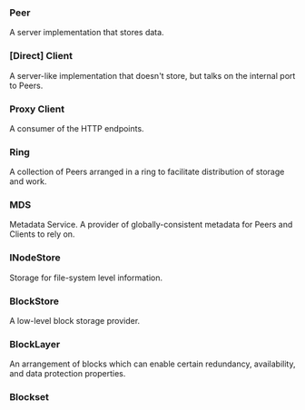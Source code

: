 ### Peer
A server implementation that stores data.

### [Direct] Client
A server-like implementation that doesn't store, but talks on the internal port to Peers.

### Proxy Client
A consumer of the HTTP endpoints.

### Ring
A collection of Peers arranged in a ring to facilitate distribution of storage and work.

### MDS
Metadata Service. A provider of globally-consistent metadata for Peers and Clients to rely on.

### INodeStore
Storage for file-system level information.

### BlockStore
A low-level block storage provider.

### BlockLayer
An arrangement of blocks which can enable certain redundancy, availability, and data protection properties.

### Blockset

